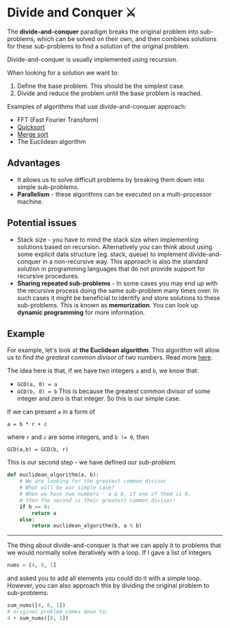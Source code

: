 # Divide and Conquer ⚔️

The **divide-and-conquer** paradigm breaks the original problem into sub-problems, which can be
solved on their own, and then combines solutions for these sub-problems to find a solution of the
original problem.

Divide-and-conquer is usually implemented using recursion.

When looking for a solution we want to:

1. Define the base problem. This should be the simplest case.
2. Divide and reduce the problem until the base problem is reached.

Examples of algorithms that use divide-and-conquer approach:

- FFT (Fast Fourier Transform)
- [Quicksort](./sorting/quicksort/README.md)
- [Merge sort](./sorting/merge-sort/README.md)
- The Euclidean algorithm

## Advantages

- It allows us to solve difficult problems by breaking them down into simple sub-problems.
- **Parallelism** - these algorithms can be executed on a multi-processor machine.

## Potential issues

- Stack size - you have to mind the stack size when implementing solutions based on recursion.
  Alternatively you can think about using some explicit data structure (eg. stack, queue) to
  implement divide-and-conquer in a non-recursive way. This approach is also the standard solution
  in programming languages that do not provide support for recursive procedures.
- **Sharing repeated sub-problems** - In some cases you may end up with the recursive process doing
  the same sub-problem many times over. In such cases it might be beneficial to identify and store
  solutions to these sub-problems. This is known as **memorization**. You can look up **dynamic
  programming** for more information.

## Example

For example, let's look at **the Euclidean algorithm**. This algorithm will allow us to find _the
greatest common divisor_ of two numbers. Read more
[here](https://www.khanacademy.org/computing/computer-science/cryptography/modarithmetic/a/the-euclidean-algorithm).

The idea here is that, if we have two integers `a` and `b`, we know that:

- `GCD(a, 0) = a`
- `GCD(b, 0) = b` This is because the greatest common divisor of some integer and zero is that
  integer. So this is our simple case.

If we can present `a` in a form of

```
a = b * r + c
```

where `r` and `c` are some integers, and `b != 0`, then

```
GCD(a,b) = GCD(b, r)
```

This is our second step - we have defined our _sub-problem_.

```python
def euclidean_algorithm(a, b):
    # We are looking for the greatest common divisor
    # What will be our simple case?
    # When we have two numbers - a & b, if one of them is 0,
    # then the second is their greatest common divisor!
    if b == 0:
        return a
    else:
        return euclidean_algorithm(b, a % b)
```

---

The thing about divide-and-conquer is that we can apply it to problems that we would normally solve
iteratively with a loop. If I gave a list of integers

```python
nums = [4, 8, 1]
```

and asked you to add all elements you could do it with a simple loop. However, you can also approach
this by dividing the original problem to sub-problems:

```python
sum_nums([4, 8, 1])
# original problem comes down to:
4 + sum_nums([8, 1])
```
